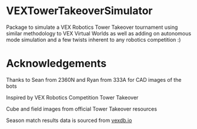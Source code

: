 # VEXTowerTakeoverSimulator

Package to simulate a VEX Robotics Tower Takeover tournament using similar methodology to VEX Virtual Worlds as well as adding on autonomous mode simulation and a few twists inherent to any robotics competition :)

# Acknowledgements

Thanks to Sean from 2360N and Ryan from 333A for CAD images of the bots

Inspired by VEX Robotics Competition Tower Takeover

Cube and field images from official Tower Takeover resources

Season match results data is sourced from [vexdb.io](vexdb.io)
